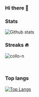 ### Hi there 👋

### Stats

![Github stats](https://github-readme-stats.vercel.app/api?username=collo-n&count_private=true&show_icons=true&theme=city_lights&hide_border=True)
<br>

### Streaks :fire:

<p><img align="center" src="https://github-readme-streak-stats.herokuapp.com/?user=collo-n&theme=city-lights" alt="collo-n" /></p>
<br>



### Top langs

[![Top Langs](https://github-readme-stats.vercel.app/api/top-langs/?username=collo-n&langs_count=10&layout=compact&theme=city_lights&hide_border=True)](https://github.com/anuraghazra/github-readme-stats)



